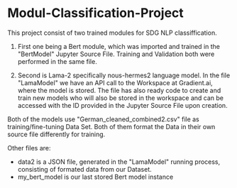 # Modul-Classification-Project

This project consist of two trained modules for SDG NLP classiffication.
1. First one being a Bert module, which was imported and trained in the "BertModel" Jupyter Source File. Training and Validation both were performed in the same file.

2. Second is Lama-2 specifically nous-hermes2 language model. In the file "LamaModel" we have an API call to the Workspace at Gradient.ai, where the model is stored. The file has also ready code to create and train new models who will also be stored in the workspace and can be accessed with the ID provided in the Jupyter Source File upon creation.

Both of the models use "German_cleaned_combined2.csv" file as training/fine-tuning Data Set. Both of them format the Data in their own source file differently for training.

Other files are:
  - data2 is a  JSON file, generated in the "LamaModel" running process, consisting of formated data from our Dataset.
  - my_bert_model is our last stored Bert model instance 
